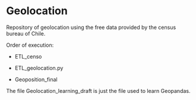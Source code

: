 # Geolocation
Repository of geolocation using the free data provided by the census bureau of Chile.


Order of execution:

- ETL_censo

- ETL_geolocation.py

- Geoposition_final

The file Geolocation_learning_draft is just the file used to learn Geopandas.
